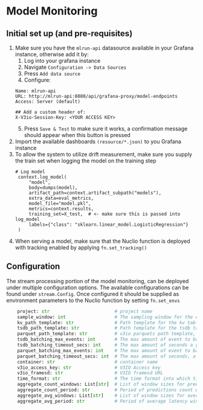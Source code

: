 # Model Monitoring

## Initial set up (and pre-requisites)
1. Make sure you have the `mlrun-api` datasource available in your Grafana instance, otherwise add it by:
   1. Log into your grafana instance
   2. Navigate `Configuration -> Data Sources`
   3. Press `Add data source`
   4. Configure:
   ```
   Name: mlrun-api
   URL: http://mlrun-api:8080/api/grafana-proxy/model-endpoints
   Access: Server (default)
   
   ## Add a custom header of:
   X-V3io-Session-Key: <YOUR ACCESS KEY>
   ```
   5. Press `Save & Test` to make sure it works, a confirmation message should appear when this button is pressed
2. Import the available dashboards `(resource/*.json)` to you Grafana instance
3. To allow the system to utilize drift measurement, make sure you supply the train set when logging the model on the 
   training step
   ```
   # Log model
    context.log_model(
        "model",
        body=dumps(model),
        artifact_path=context.artifact_subpath("models"),
        extra_data=eval_metrics, 
        model_file="model.pkl",
        metrics=context.results,
        training_set=X_test,  # <- make sure this is passed into log_model
        labels={"class": "sklearn.linear_model.LogisticRegression"}
    )
   ```
4. When serving a model, make sure that the Nuclio function is deployed with tracking enabled by applying 
   `fn.set_tracking()`

## Configuration
The stream processing portion of the model monitoring, can be deployed under multiple configuration options. The 
available configurations can be found under `stream.Config`. Once configured it should be supplied as environment 
parameters to the Nuclio function by setting `fn.set_envs`  
```python
    project: str                        # project name
    sample_window: int                  # The sampling window for the data that flows into the TSDB and the KV
    kv_path_template: str               # Path template for the kv table
    tsdb_path_template: str             # Path template for the tsdb table
    parquet_path_template: str          # v3io parquets path template, assumes v3io is mounted
    tsdb_batching_max_events: int       # The max amount of event to batch before writing the batch to tsdb 
    tsdb_batching_timeout_secs: int     # The max amount of seconds a given batch can be gathered before being emitted
    parquet_batching_max_events: int    # The max amount of event to batch before writing the batch to parquet
    parquet_batching_timeout_secs: int  # The max amount of seconds, a given batch can be gathered before being written to parquet
    container: str                      # container name
    v3io_access_key: str                # V3IO Access key
    v3io_framesd: str                   # V3IO framesd URL
    time_format: str                    # The time format into which time related fields will be converted
    aggregate_count_windows: List[str]  # List of window sizes for predictions count
    aggregate_count_period: str         # Period of predictions count windows
    aggregate_avg_windows: List[str]    # List of window sizes for average latency
    aggregate_avg_period: str           # Period of average latency windows
```

